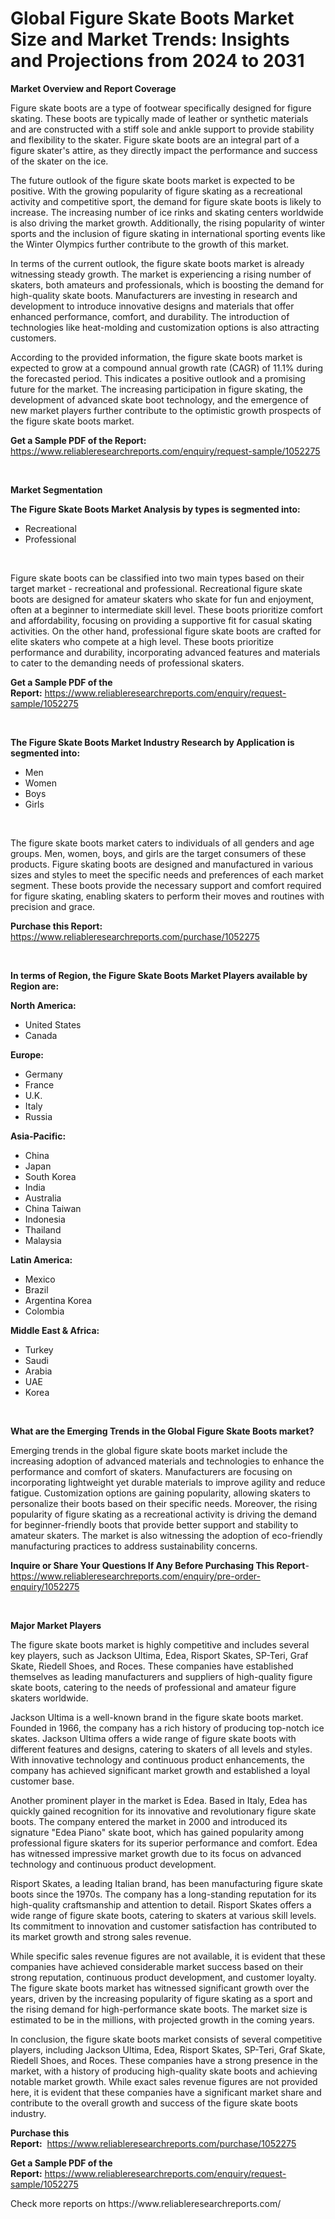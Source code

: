 <p><h1>Global Figure Skate Boots Market Size and Market Trends: Insights and Projections from 2024 to 2031</h1></p><p><strong>Market Overview and Report Coverage</strong></p>
<p><p>Figure skate boots are a type of footwear specifically designed for figure skating. These boots are typically made of leather or synthetic materials and are constructed with a stiff sole and ankle support to provide stability and flexibility to the skater. Figure skate boots are an integral part of a figure skater's attire, as they directly impact the performance and success of the skater on the ice.</p><p>The future outlook of the figure skate boots market is expected to be positive. With the growing popularity of figure skating as a recreational activity and competitive sport, the demand for figure skate boots is likely to increase. The increasing number of ice rinks and skating centers worldwide is also driving the market growth. Additionally, the rising popularity of winter sports and the inclusion of figure skating in international sporting events like the Winter Olympics further contribute to the growth of this market.</p><p>In terms of the current outlook, the figure skate boots market is already witnessing steady growth. The market is experiencing a rising number of skaters, both amateurs and professionals, which is boosting the demand for high-quality skate boots. Manufacturers are investing in research and development to introduce innovative designs and materials that offer enhanced performance, comfort, and durability. The introduction of technologies like heat-molding and customization options is also attracting customers.</p><p>According to the provided information, the figure skate boots market is expected to grow at a compound annual growth rate (CAGR) of 11.1% during the forecasted period. This indicates a positive outlook and a promising future for the market. The increasing participation in figure skating, the development of advanced skate boot technology, and the emergence of new market players further contribute to the optimistic growth prospects of the figure skate boots market.</p></p>
<p><strong>Get a Sample PDF of the Report:</strong> <a href="https://www.reliableresearchreports.com/enquiry/request-sample/1052275">https://www.reliableresearchreports.com/enquiry/request-sample/1052275</a></p>
<p>&nbsp;</p>
<p><strong>Market Segmentation</strong></p>
<p><strong>The Figure Skate Boots Market Analysis by types is segmented into:</strong></p>
<p><ul><li>Recreational</li><li>Professional</li></ul></p>
<p>&nbsp;</p>
<p><p>Figure skate boots can be classified into two main types based on their target market - recreational and professional. Recreational figure skate boots are designed for amateur skaters who skate for fun and enjoyment, often at a beginner to intermediate skill level. These boots prioritize comfort and affordability, focusing on providing a supportive fit for casual skating activities. On the other hand, professional figure skate boots are crafted for elite skaters who compete at a high level. These boots prioritize performance and durability, incorporating advanced features and materials to cater to the demanding needs of professional skaters.</p></p>
<p><strong>Get a Sample PDF of the Report:</strong>&nbsp;<a href="https://www.reliableresearchreports.com/enquiry/request-sample/1052275">https://www.reliableresearchreports.com/enquiry/request-sample/1052275</a></p>
<p>&nbsp;</p>
<p><strong>The Figure Skate Boots Market Industry Research by Application is segmented into:</strong></p>
<p><ul><li>Men</li><li>Women</li><li>Boys</li><li>Girls</li></ul></p>
<p>&nbsp;</p>
<p><p>The figure skate boots market caters to individuals of all genders and age groups. Men, women, boys, and girls are the target consumers of these products. Figure skating boots are designed and manufactured in various sizes and styles to meet the specific needs and preferences of each market segment. These boots provide the necessary support and comfort required for figure skating, enabling skaters to perform their moves and routines with precision and grace.</p></p>
<p><strong>Purchase this Report:</strong>&nbsp; <a href="https://www.reliableresearchreports.com/purchase/1052275">https://www.reliableresearchreports.com/purchase/1052275</a></p>
<p>&nbsp;</p>
<p><strong>In terms of Region, the Figure Skate Boots Market Players available by Region are:</strong></p>
<p>
    <p> <strong> North America: </strong>
        <ul>
            <li>United States</li>
            <li>Canada</li>
        </ul>
        </p> 
    <p> <strong> Europe: </strong>
        <ul>
            <li>Germany</li>
            <li>France</li>
            <li>U.K.</li>
            <li>Italy</li>
            <li>Russia</li>
        </ul>
        </p> 
    <p> <strong> Asia-Pacific: </strong>
        <ul>
            <li>China</li>
            <li>Japan</li>
            <li>South Korea</li>
            <li>India</li>
            <li>Australia</li>
            <li>China Taiwan</li>
            <li>Indonesia</li>
            <li>Thailand</li>
            <li>Malaysia</li>
        </ul>
        </p> 
    <p> <strong> Latin America: </strong>
        <ul>
            <li>Mexico</li>
            <li>Brazil</li>
            <li>Argentina Korea</li>
            <li>Colombia</li>
        </ul>
        </p> 
    <p> <strong> Middle East & Africa: </strong>
        <ul>
            <li>Turkey</li>
            <li>Saudi</li>
            <li>Arabia</li>
            <li>UAE</li>
            <li>Korea</li>
        </ul>
    </p>
    </p>
<p>&nbsp;</p>
<p><strong>What are the Emerging Trends in the Global Figure Skate Boots market?</strong></p>
<p><p>Emerging trends in the global figure skate boots market include the increasing adoption of advanced materials and technologies to enhance the performance and comfort of skaters. Manufacturers are focusing on incorporating lightweight yet durable materials to improve agility and reduce fatigue. Customization options are gaining popularity, allowing skaters to personalize their boots based on their specific needs. Moreover, the rising popularity of figure skating as a recreational activity is driving the demand for beginner-friendly boots that provide better support and stability to amateur skaters. The market is also witnessing the adoption of eco-friendly manufacturing practices to address sustainability concerns.</p></p>
<p><strong>Inquire or Share Your Questions If Any Before Purchasing This Report</strong>- <a href="https://www.reliableresearchreports.com/enquiry/pre-order-enquiry/1052275">https://www.reliableresearchreports.com/enquiry/pre-order-enquiry/1052275</a></p>
<p>&nbsp;</p>
<p><strong>Major Market Players</strong></p>
<p><p>The figure skate boots market is highly competitive and includes several key players, such as Jackson Ultima, Edea, Risport Skates, SP-Teri, Graf Skate, Riedell Shoes, and Roces. These companies have established themselves as leading manufacturers and suppliers of high-quality figure skate boots, catering to the needs of professional and amateur figure skaters worldwide.</p><p>Jackson Ultima is a well-known brand in the figure skate boots market. Founded in 1966, the company has a rich history of producing top-notch ice skates. Jackson Ultima offers a wide range of figure skate boots with different features and designs, catering to skaters of all levels and styles. With innovative technology and continuous product enhancements, the company has achieved significant market growth and established a loyal customer base.</p><p>Another prominent player in the market is Edea. Based in Italy, Edea has quickly gained recognition for its innovative and revolutionary figure skate boots. The company entered the market in 2000 and introduced its signature "Edea Piano" skate boot, which has gained popularity among professional figure skaters for its superior performance and comfort. Edea has witnessed impressive market growth due to its focus on advanced technology and continuous product development.</p><p>Risport Skates, a leading Italian brand, has been manufacturing figure skate boots since the 1970s. The company has a long-standing reputation for its high-quality craftsmanship and attention to detail. Risport Skates offers a wide range of figure skate boots, catering to skaters at various skill levels. Its commitment to innovation and customer satisfaction has contributed to its market growth and strong sales revenue.</p><p>While specific sales revenue figures are not available, it is evident that these companies have achieved considerable market success based on their strong reputation, continuous product development, and customer loyalty. The figure skate boots market has witnessed significant growth over the years, driven by the increasing popularity of figure skating as a sport and the rising demand for high-performance skate boots. The market size is estimated to be in the millions, with projected growth in the coming years.</p><p>In conclusion, the figure skate boots market consists of several competitive players, including Jackson Ultima, Edea, Risport Skates, SP-Teri, Graf Skate, Riedell Shoes, and Roces. These companies have a strong presence in the market, with a history of producing high-quality skate boots and achieving notable market growth. While exact sales revenue figures are not provided here, it is evident that these companies have a significant market share and contribute to the overall growth and success of the figure skate boots industry.</p></p>
<p><strong>Purchase this Report:</strong>&nbsp;&nbsp;<a href="https://www.reliableresearchreports.com/purchase/1052275">https://www.reliableresearchreports.com/purchase/1052275</a></p>
<p></p>
<p><strong>Get a Sample PDF of the Report:</strong>&nbsp;<a href="https://www.reliableresearchreports.com/enquiry/request-sample/1052275">https://www.reliableresearchreports.com/enquiry/request-sample/1052275</a></p>
<p>Check more reports on https://www.reliableresearchreports.com/</p>